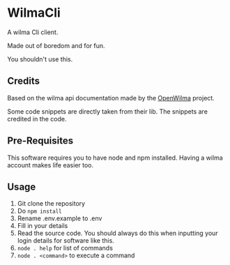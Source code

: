 # WilmaCli

A wilma Cli client.

Made out of boredom and for fun. 

You shouldn't use this.

## Credits

Based on the wilma api documentation made by the [OpenWilma](https://github.com/OpenWilma) project.

Some code snippets are directly taken from their lib. The snippets are credited in the code.

## Pre-Requisites

This software requires you to have node and npm installed.
Having a wilma account makes life easier too.

## Usage

1. Git clone the repository
2. Do `npm install`
3. Rename .env.example to .env
4. Fill in your details
5. Read the source code. You should always do this when inputting your login details for software like this.
6. `node . help` for list of commands
7. `node . <command>` to execute a command
